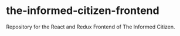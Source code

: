 # the-informed-citizen-frontend
Repository for the React and Redux Frontend of The Informed Citizen.
